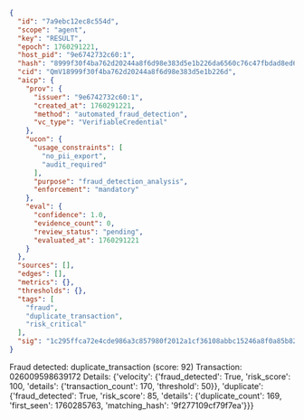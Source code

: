 ```json
{
  "id": "7a9ebc12ec8c554d",
  "scope": "agent",
  "key": "RESULT",
  "epoch": 1760291221,
  "host_pid": "9e6742732c60:1",
  "hash": "8999f30f4ba762d20244a8f6d98e383d5e1b226da6560c76c47fbdad8ed6bd4a",
  "cid": "QmV18999f30f4ba762d20244a8f6d98e383d5e1b226d",
  "aicp": {
    "prov": {
      "issuer": "9e6742732c60:1",
      "created_at": 1760291221,
      "method": "automated_fraud_detection",
      "vc_type": "VerifiableCredential"
    },
    "ucon": {
      "usage_constraints": [
        "no_pii_export",
        "audit_required"
      ],
      "purpose": "fraud_detection_analysis",
      "enforcement": "mandatory"
    },
    "eval": {
      "confidence": 1.0,
      "evidence_count": 0,
      "review_status": "pending",
      "evaluated_at": 1760291221
    }
  },
  "sources": [],
  "edges": [],
  "metrics": {},
  "thresholds": {},
  "tags": [
    "fraud",
    "duplicate_transaction",
    "risk_critical"
  ],
  "sig": "1c295ffca72e4cde986a3c857980f2012a1cf36108abbc15246a8f0a85b82741"
}
```

Fraud detected: duplicate_transaction (score: 92)
Transaction: 026009598639172
Details: {'velocity': {'fraud_detected': True, 'risk_score': 100, 'details': {'transaction_count': 170, 'threshold': 50}}, 'duplicate': {'fraud_detected': True, 'risk_score': 85, 'details': {'duplicate_count': 169, 'first_seen': 1760285763, 'matching_hash': '9f277109cf79f7ea'}}}